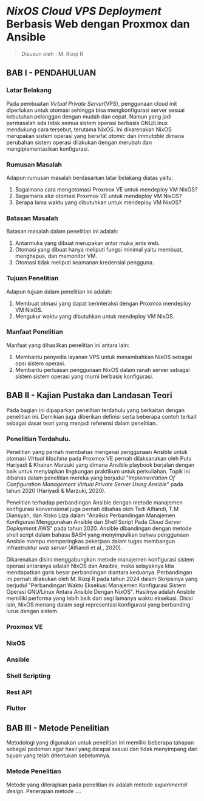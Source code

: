 # _NixOS Cloud VPS Deployment_ Berbasis Web dengan Proxmox dan Ansible

> Disusun oleh : M. Rizqi R 

## BAB I - PENDAHULUAN

### Latar Belakang

Pada pembuatan _Virtual Private Server_(VPS), penggunaan cloud init diperlukan
untuk otomasi sehingga bisa mengkonfigurasi server sesuai kebutuhan pelanggan
dengan mudah dan cepat. Namun yang jadi permasalah ada tidak semua sistem 
operasi berbasis GNU/Linux mendukung cara tersebut, terutama NixOS. Ini 
dikarenakan NixOS merupakan sistem operasi yang bersifat _atomic_ dan _immutable_
dimana perubahan sistem operasi dilakukan dengan merubah dan mengiplementasikan
konfigurasi. 
### Rumusan Masalah
Adapun rumusan masalah berdasarkan latar belakang diatas yaitu:
1. Bagaimana cara mengotomasi Proxmox VE untuk mendeploy VM NixOS?
1. Bagaimana alur otomasi Proxmox VE untuk mendeploy VM NixOS?
1. Berapa lama waktu yang dibutuhkan untuk mendeploy VM NixOS?

### Batasan Masalah 
Batasan masalah dalam penelitian ini adalah:
1. Antarmuka yang dibuat merupakan antar muka jenis web.
1. Otomasi yang dibuat hanya meliputi fungsi minimal yaitu membuat, menghapus, dan 
memonitor VM.
1. Otomasi tidak meliputi keamanan kredensial pengguna.

### Tujuan Penelitian
Adapun tujuan dalam penelitian ini adalah:
1. Membuat otmasi yang dapat berinteraksi dengan Proxmox mendeploy VM NixOS.
1. Mengukur waktu yang dibutuhkan untuk mendeploy VM NixOS.

### Manfaat Penelitian 
Manfaat yang dihasilkan penelitian ini antara lain:
1. Membantu penyedia layanan VPS untuk menambahkan NixOS sebagai opsi sistem 
operasi.
1. Membantu perluasan penggunaan NixOS dalam ranah server sebagai sistem 
sistem operasi yang murni berbasis konfigurasi.

## BAB II - Kajian Pustaka dan Landasan Teori

Pada bagian ini dipaparkan penelitian terdahulu yang berkaitan dengan 
penelitian ini. Demikian juga diberikan definisi serta beberapa contoh 
terkait sebagai dasar teori yang menjadi referensi dalam penelitian.

### Penelitian Terdahulu.

Penelitian yang pernah membahas mengenai penggunaan Ansible untuk otomasi 
_Virtual Machine_ pada Proxmox VE pernah dilaksanakan oleh Putu Hariyadi 
& Khairan Marzuki yang dimana Ansible playbook berjalan dengan baik untuk 
menyiapkan lingkungan praktikum untuk perkuliahan. Topik ini dibahas dalam 
penelitian mereka yang berjudul "_Implementation Of Configuration Management
Virtual Private Server Using Ansible_" pada tahun 2020 (Hariyadi & Marzuki,
2020).

Penelitian terhadap perbandingan Ansible dengan metode manajemen konfigurasi 
konvensional juga pernah dibahas oleh Tedi Alfiandi, T.M Diansyah, dan Risko 
Liza dalam "Analisis Perbandingan Manajemen Konfigurasi Menggunakan Ansible 
dan Shell Script Pada _Cloud Server Deployment_ AWS" pada tahun 2020.
Ansible dibandingan dengan metode shell script dalam bahasa BASH yang 
menyimpulkan bahwa penggunaan Ansible mampu memperingkas pekerjaan dalam tugas
membangun infrastruktur _web server_ (Alfiandi et al., 2020).

Dikarenakan disini menggabungkan metode manajemen konfigurasi sistem operasi 
antaranya adalah NixOS dan Ansible, maka selayaknya kita mendapatkan garis 
besar perbandingan diantara keduanya. Perbandingan ini pernah dilakukan oleh 
M. Rizqi R pada tahun 2024 dalam Skripsinya yang berjudul "Perbandingan 
Waktu Eksekusi Manajemen Konfigurasi Sistem Operasi GNU/Linux Antara Ansible 
Dengan NixOS". Hasilnya adalah Ansible memiliki performa yang lebih baik dari 
segi lamanya waktu eksekusi. Disisi lain, NixOS menang dalam segi representasi
konfigurasi yang berbanding lurus dengan sistem.

### Proxmox VE

### NixOS 

### Ansible 

### Shell Scripting

### Rest API 

### Flutter

## BAB III - Metode Penelitian 

Metodologi yang digunakan untuk penelitian ini memiliki beberapa tahapan 
sebagai pedoman agar hasil yang dicapai sesuai dan tidak menyimpang dari tujuan 
yang telah ditentukan sebelumnya.


### Metode Penelitian 
Metode yang diterapkan pada penelitian ini adalah metode _experimental design_.
Penerapan metode ....
